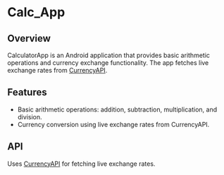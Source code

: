 # Calc_App

## Overview

CalculatorApp is an Android application that provides basic arithmetic operations and currency exchange functionality. The app fetches live exchange rates from [CurrencyAPI](https://currencyapi.com/).

## Features

- Basic arithmetic operations: addition, subtraction, multiplication, and division.
- Currency conversion using live exchange rates from CurrencyAPI.

## API

Uses [CurrencyAPI](https://currencyapi.com/) for fetching live exchange rates.
